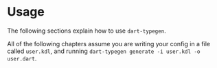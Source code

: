 # Usage

The following sections explain how to use `dart-typegen`.

All of the following chapters assume you are writing your config in a file
called `user.kdl`, and running `dart-typegen generate -i user.kdl -o
user.dart`.
